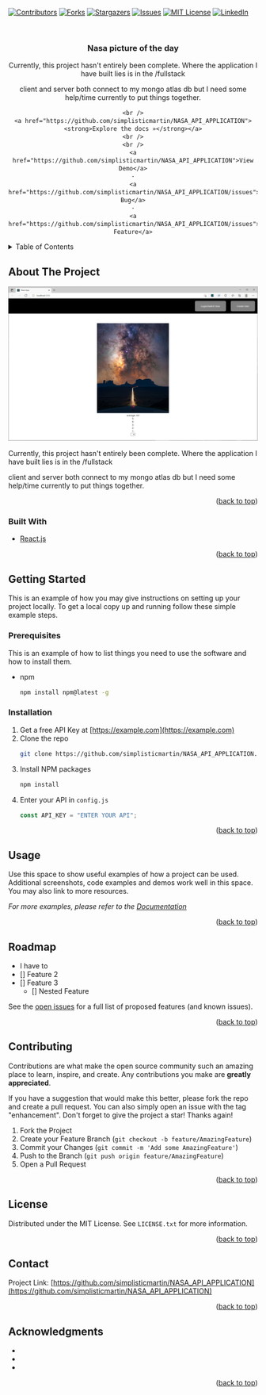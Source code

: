 <div id="top"></div>
<!--
*** Thanks for checking out the Best-README-Template. If you have a suggestion
*** that would make this better, please fork the repo and create a pull request
*** or simply open an issue with the tag "enhancement".
*** Don't forget to give the project a star!
*** Thanks again! Now go create something AMAZING! :D
-->

<!-- PROJECT SHIELDS -->
<!--
*** I'm using markdown "reference style" links for readability.
*** Reference links are enclosed in brackets [ ] instead of parentheses ( ).
*** See the bottom of this document for the declaration of the reference variables
*** for contributors-url, forks-url, etc. This is an optional, concise syntax you may use.
*** https://www.markdownguide.org/basic-syntax/#reference-style-links
-->

[![Contributors][contributors-shield]][contributors-url]
[![Forks][forks-shield]][forks-url]
[![Stargazers][stars-shield]][stars-url]
[![Issues][issues-shield]][issues-url]
[![MIT License][license-shield]][license-url]
[![LinkedIn][linkedin-shield]][linkedin-url]

<!-- PROJECT LOGO -->
<br />
<div align="center">
  <a href="https://github.com/simplisticmartin/NASA_API_APPLICATION">

  </a>

<h3 align="center">Nasa picture of the day </h3>

  <p align="center">
    
Currently, this project hasn't entirely been complete. Where the application I have built lies is in the /fullstack

client and server both connect to my mongo atlas db but I need some help/time currently to put things together.

    <br />
    <a href="https://github.com/simplisticmartin/NASA_API_APPLICATION"><strong>Explore the docs »</strong></a>
    <br />
    <br />
    <a href="https://github.com/simplisticmartin/NASA_API_APPLICATION">View Demo</a>
    ·
    <a href="https://github.com/simplisticmartin/NASA_API_APPLICATION/issues">Report Bug</a>
    ·
    <a href="https://github.com/simplisticmartin/NASA_API_APPLICATION/issues">Request Feature</a>

  </p>
</div>

<!-- TABLE OF CONTENTS -->
<details>
  <summary>Table of Contents</summary>
  <ol>
    <li>
      <a href="#about-the-project">About The Project</a>
      <ul>
        <li><a href="#built-with">Built With</a></li>
      </ul>
    </li>
    <li>
      <a href="#getting-started">Getting Started</a>
      <ul>
        <li><a href="#prerequisites">Prerequisites</a></li>
        <li><a href="#installation">Installation</a></li>
      </ul>
    </li>
    <li><a href="#usage">Usage</a></li>
    <li><a href="#roadmap">Roadmap</a></li>
    <li><a href="#contributing">Contributing</a></li>
    <li><a href="#license">License</a></li>
    <li><a href="#contact">Contact</a></li>
    <li><a href="#acknowledgments">Acknowledgments</a></li>
  </ol>
</details>

<!-- ABOUT THE PROJECT -->

## About The Project

![Product Name Screen Shot](img/screenshot.png)

Currently, this project hasn't entirely been complete. Where the application I have built lies is in the /fullstack

client and server both connect to my mongo atlas db but I need some help/time currently to put things together.

<p align="right">(<a href="#top">back to top</a>)</p>

### Built With

- [React.js](https://reactjs.org/)

<p align="right">(<a href="#top">back to top</a>)</p>

<!-- GETTING STARTED -->

## Getting Started

This is an example of how you may give instructions on setting up your project locally.
To get a local copy up and running follow these simple example steps.

### Prerequisites

This is an example of how to list things you need to use the software and how to install them.

- npm
  ```sh
  npm install npm@latest -g
  ```

### Installation

1. Get a free API Key at [https://example.com](https://example.com)
2. Clone the repo
   ```sh
   git clone https://github.com/simplisticmartin/NASA_API_APPLICATION.git
   ```
3. Install NPM packages
   ```sh
   npm install
   ```
4. Enter your API in `config.js`
   ```js
   const API_KEY = "ENTER YOUR API";
   ```

<p align="right">(<a href="#top">back to top</a>)</p>

<!-- USAGE EXAMPLES -->

## Usage

Use this space to show useful examples of how a project can be used. Additional screenshots, code examples and demos work well in this space. You may also link to more resources.

_For more examples, please refer to the [Documentation](https://example.com)_

<p align="right">(<a href="#top">back to top</a>)</p>

<!-- ROADMAP -->

## Roadmap

- I have to
- [] Feature 2
- [] Feature 3
  - [] Nested Feature

See the [open issues](https://github.com/simplisticmartin/NASA_API_APPLICATION/issues) for a full list of proposed features (and known issues).

<p align="right">(<a href="#top">back to top</a>)</p>

<!-- CONTRIBUTING -->

## Contributing

Contributions are what make the open source community such an amazing place to learn, inspire, and create. Any contributions you make are **greatly appreciated**.

If you have a suggestion that would make this better, please fork the repo and create a pull request. You can also simply open an issue with the tag "enhancement".
Don't forget to give the project a star! Thanks again!

1. Fork the Project
2. Create your Feature Branch (`git checkout -b feature/AmazingFeature`)
3. Commit your Changes (`git commit -m 'Add some AmazingFeature'`)
4. Push to the Branch (`git push origin feature/AmazingFeature`)
5. Open a Pull Request

<p align="right">(<a href="#top">back to top</a>)</p>

<!-- LICENSE -->

## License

Distributed under the MIT License. See `LICENSE.txt` for more information.

<p align="right">(<a href="#top">back to top</a>)</p>

<!-- CONTACT -->

## Contact

Project Link: [https://github.com/simplisticmartin/NASA_API_APPLICATION](https://github.com/simplisticmartin/NASA_API_APPLICATION)

<p align="right">(<a href="#top">back to top</a>)</p>

<!-- ACKNOWLEDGMENTS -->

## Acknowledgments

- []()
- []()
- []()

<p align="right">(<a href="#top">back to top</a>)</p>

<!-- MARKDOWN LINKS & IMAGES -->
<!-- https://www.markdownguide.org/basic-syntax/#reference-style-links -->

[contributors-shield]: https://img.shields.io/github/contributors/simplisticmartin/NASA_API_APPLICATION.svg?style=for-the-badge
[contributors-url]: https://github.com/simplisticmartin/NASA_API_APPLICATION/graphs/contributors
[forks-shield]: https://img.shields.io/github/forks/simplisticmartin/NASA_API_APPLICATION.svg?style=for-the-badge
[forks-url]: https://github.com/simplisticmartin/NASA_API_APPLICATION/network/members
[stars-shield]: https://img.shields.io/github/stars/simplisticmartin/NASA_API_APPLICATION.svg?style=for-the-badge
[stars-url]: https://github.com/simplisticmartin/NASA_API_APPLICATION/stargazers
[issues-shield]: https://img.shields.io/github/issues/simplisticmartin/NASA_API_APPLICATION.svg?style=for-the-badge
[issues-url]: https://github.com/simplisticmartin/NASA_API_APPLICATION/issues
[license-shield]: https://img.shields.io/github/license/simplisticmartin/NASA_API_APPLICATION.svg?style=for-the-badge
[license-url]: https://github.com/simplisticmartin/NASA_API_APPLICATION/blob/master/LICENSE.txt
[linkedin-shield]: https://img.shields.io/badge/-LinkedIn-black.svg?style=for-the-badge&logo=linkedin&colorB=555
[linkedin-url]: https://linkedin.com/in/linkedin_username
[product-screenshot]: images/screenshot.png
